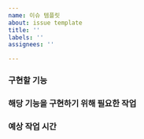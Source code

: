 ```yaml
---
name: 이슈 템플릿
about: issue template
title: ''
labels: ''
assignees: ''

---
```


### 구현할 기능

### 해당 기능을 구현하기 위해 필요한 작업

### 예상 작업 시간

